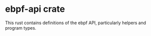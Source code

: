 # ebpf-api crate

This rust contains definitions of the ebpf API, particularly helpers and program types.
